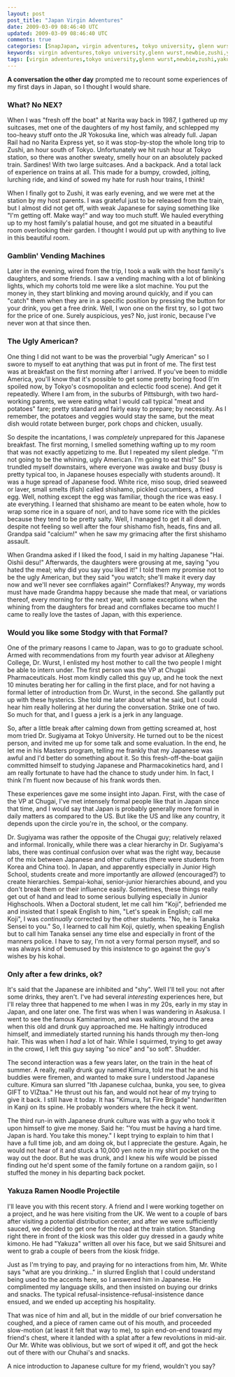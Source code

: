 ```yaml
---           
layout: post
post_title: "Japan Virgin Adventures"
date: 2009-03-09 08:46:40 UTC
updated: 2009-03-09 08:46:40 UTC
comments: true
categories: [SnapJapan, virgin adventures, tokyo university, glenn wurst, newbie, zushi, yakuza ramen, shishamo, gaijin, allegheny college, japan]
keywords: virgin adventures,tokyo university,glenn wurst,newbie,zushi,yakuza ramen,shishamo,gaijin,allegheny college,japan
tags: [virgin adventures,tokyo university,glenn wurst,newbie,zushi,yakuza ramen,shishamo,gaijin,allegheny college,japan]
---
```

 

**A conversation the other day** prompted me to recount some experiences of my first days in Japan, so I thought I would share.


### What? No NEX?



When I was "fresh off the boat" at Narita way back in 1987, I gathered up my suitcases, met one of the daughters of my host family, and schlepped my too-heavy stuff onto the JR Yokosuka line, which was already full. Japan Rail had no Narita Express yet, so it was stop-by-stop the whole long trip to Zushi, an hour south of Tokyo. Unfortunately we hit rush hour at Tokyo station, so there was another sweaty, smelly hour on an absolutely packed train. Sardines! With two large suitcases. And a backpack. And a total lack of experience on trains at all. This made for a bumpy, crowded, jolting, lurching ride, and kind of sowed my hate for rush hour trains, I think! 


When I finally got to Zushi, it was early evening, and we were met at the station by my host parents. I was grateful just to be released from the train, but I almost did not get off, with weak Japanese for saying something like "I'm getting off. Make way!" and way too much stuff. We hauled everything up to my host family's palatial house, and got me situated in a beautiful room overlooking their garden. I thought I would put up with anything to live in this beautiful room. 


### Gamblin' Vending Machines



Later in the evening, wired from the trip, I took a walk with the host family's daughters, and some friends. I saw a vending maching with a lot of blinking lights, which my cohorts told me were like a slot machine. You put the money in, they start blinking and moving around quickly, and if you can "catch" them when they are in a specific position by pressing the button for your drink, you get a free drink. Well, I won one on the first try, so I got two for the price of one. Surely auspicious, yes? No, just ironic, because I've never won at that since then. 


### The Ugly American?



One thing I did not want to be was the proverbial "ugly American" so I swore to myself to eat anything that was put in front of me. The first test was at breakfast on the first morning after I arrived. If you've been to middle America, you'll know that it's possible to get some pretty boring food (I'm spoiled now, by Tokyo's cosmopolitan and eclectic food scene). And get it repeatedly. Where I am from, in the suburbs of Pittsburgh, with two hard-working parents, we were eating what I would call typical "meat and potatoes" fare; pretty standard and fairly easy to prepare; by necessity. As I remember, the potatoes and veggies would stay the same, but the meat dish would rotate between burger, pork chops and chicken, usually. 


So despite the incantations, I was _completely_ unprepared for this Japanese breakfast. The first morning, I smelled something wafting up to my room that was not exactly appetizing to me. But I repeated my silent pledge. "I'm not going to be the whining, ugly American. I'm going to eat this!" So I trundled myself downstairs, where everyone was awake and busy (busy is pretty typical too, in Japanese houses especially with students around). It was a huge spread of Japanese food. White rice, miso soup, dried seaweed or laver, small smelts (fish) called shishamo, pickled cucumbers, a fried egg. Well, nothing except the egg was familiar, though the rice was easy. I ate everything. I learned that shishamo are meant to be eaten whole, how to wrap some rice in a square of nori, and to have some rice with the pickles because they tend to be pretty salty. Well, I managed to get it all down, despite not feeling so well after the four shishamo fish, heads, fins and all. Grandpa said "calcium!" when he saw my grimacing after the first shishamo assault. 


When Grandma asked if I liked the food, I said in my halting Japanese "Hai. Oishii desu!" Afterwards, the daughters were grousing at me, saying "you hated the meal; why did you say you liked it!" I told them my promise not to be the ugly American, but they said "you watch; she'll make it every day now and we'll never see cornflakes again!" Cornflakes!? Anyway, my words must have made Grandma happy because she made that meal, or variations thereof, every morning for the next year, with some exceptions when the whining from the daughters for bread and cornflakes became too much! I came to really love the tastes of Japan, with this experience. 


### Would you like some Stodgy with that Formal?



One of the primary reasons I came to Japan, was to go to graduate school. Armed with recommendations from my fourth year advisor at Allegheny College, Dr. Wurst, I enlisted my host mother to call the two people I might be able to intern under. The first person was the VP at Chugai Pharmaceuticals. Host mom kindly called this guy up, and he took the next 10 minutes berating her for calling in the first place, and for not having a formal letter of introduction from Dr. Wurst, in the second. She gallantly put up with these hysterics. She told me later about what he said, but I could hear him really hollering at her during the conversation. Strike one of two. So much for that, and I guess a jerk is a jerk in any language.


So, after a little break after calming down from getting screamed at, host mom tried Dr. Sugiyama at Tokyo University. He turned out to be the nicest person, and invited me up for some talk and some evaluation. In the end, he let me in his Masters program, telling me frankly that my Japanese was awful and I'd better do something about it. So this fresh-off-the-boat gaijin committed himself to studying Japanese and Pharmacokinetics hard, and I am really fortunate to have had the chance to study under him. In fact, I think I'm fluent now because of his frank words then. 


These experiences gave me some insight into Japan. First, with the case of the VP at Chugai, I've met intensely formal people like that in Japan since that time, and I would say that Japan is probably generally more formal in daily matters as compared to the US. But like the US and like any country, it depends upon the circle you're in, the school, or the company. 


Dr. Sugiyama was rather the opposite of the Chugai guy; relatively relaxed and informal. Ironically, while there was a clear hierarchy in Dr. Sugiyama's labs, there was continual confusion over what was the right way, because of the mix between Japanese and other cultures (there were students from Korea and China too). In Japan, and apparently especially in Junior High School, students create and more importantly are _allowed_ (encouraged?) to create hierarchies. Sempai-kohai, senior-junior hierarchies abound, and you don't break them or their influence easily. Sometimes, these things really get out of hand and lead to some serious bullying especially in Junior Highschools. When a Doctoral student, let me call him "Koji", befriended me and insisted that I speak English to him, "Let's speak in English; call me Koji", I was _continually_ corrected by the other students. "No, he is Tanaka Sensei to you." So, I learned to call him Koji, quietly, when speaking English but to call him Tanaka sensei any time else and especially in front of the manners police. I have to say, I'm not a very formal person myself, and so was always kind of bemused by this insistence to go against the guy's wishes by his kohai. 


### Only after a few drinks, ok?



It's said that the Japanese are inhibited and "shy". Well I'll tell you: not after some drinks, they aren't. I've had several _interesting_ experiences here, but I'll relay three that happened to me when I was in my 20s, early in my stay in Japan, and one later one. The first was when I was wandering in Asakusa. I went to see the famous Kaminarimon, and was walking around the area when this old and drunk guy approached me. He haltingly introduced himself, and immediately started running his hands through my then-long hair. This was when I _had_ a lot of hair. While I squirmed, trying to get away in the crowd, I left this guy saying "so nice" and "so soft". Shudder. 


The second interaction was a few years later, on the train in the heat of summer. A really, really drunk guy named Kimura, told me that he and his buddies were firemen, and wanted to make sure I understood Japanese culture. Kimura san slurred "Ith Japanese culchaa, bunka, you see, to givea GIFT to VIZtaa." He thrust out his fan, and would not hear of my trying to give it back. I still have it today. It has "Kimura, 1st Fire Brigade" handwritten in Kanji on its spine. He probably wonders where the heck it went. 


The third run-in with Japanese drunk culture was with a guy who took it upon himself to give me money. Said he: "You must be having a hard time. Japan is hard. You take this money." I kept trying to explain to him that I have a full time job, and am doing ok, but I appreciate the gesture. Again, he would not hear of it and stuck a 10,000 yen note in my shirt pocket on the way out the door. But he was drunk, and I knew his wife would be pissed finding out he'd spent some of the family fortune on a random gaijin, so I stuffed the money in his departing back pocket. 


### Yakuza Ramen Noodle Projectile



I'll leave you with this recent story. A friend and I were working together on a project, and he was here visiting from the UK. We went to a couple of bars after visiting a potential distribution center, and after we were sufficiently sauced, we decided to get one for the road at the train station. Standing right there in front of the kiosk was this older guy dressed in a gaudy white kimono. He had "Yakuza" written all over his face, but we said Shitsurei and went to grab a couple of beers from the kiosk fridge. 


Just as I'm trying to pay, and praying for no interactions from him, Mr. White says "what are you drinking..." in slurred English that I could understand being used to the accents here, so I answered him in Japanese. He complimented my language skills, and then insisted on buying our drinks and snacks. The typical refusal-insistence-refusal-insistence dance ensued, and we ended up accepting his hospitality. 


That was nice of him and all, but in the middle of our brief conversation he coughed, and a piece of ramen came out of his mouth, and proceeded slow-motion (at least it felt that way to me), to spin end-on-end toward my friend's chest, where it landed with a splat after a few revolutions in mid-air. Our Mr. White was oblivious, but we sort of wiped it off, and got the heck out of there with our Chuhai's and snacks. 


A nice introduction to Japanese culture for my friend, wouldn't you say?

